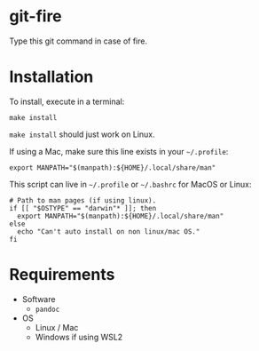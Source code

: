 # git-fire
Type this git command in case of fire.

# Installation

To install, execute in a terminal:

```console
make install
```

`make install` should just work on Linux.

If using a Mac, make sure this line exists in your `~/.profile`:
```
export MANPATH="$(manpath):${HOME}/.local/share/man"
```

This script can live in `~/.profile` or `~/.bashrc` for MacOS or Linux:
```
# Path to man pages (if using linux).
if [[ "$OSTYPE" == "darwin"* ]]; then
  export MANPATH="$(manpath):${HOME}/.local/share/man"
else
  echo "Can't auto install on non linux/mac OS."
fi
```

# Requirements

- Software
  - `pandoc`
- OS
  - Linux / Mac
  - Windows if using WSL2

